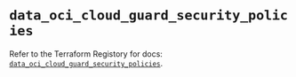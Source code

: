 # `data_oci_cloud_guard_security_policies`

Refer to the Terraform Registory for docs: [`data_oci_cloud_guard_security_policies`](https://registry.terraform.io/providers/oracle/oci/6.18.0/docs/data-sources/cloud_guard_security_policies).
